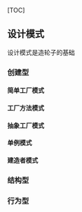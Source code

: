 [TOC]

## 设计模式

设计模式是造轮子的基础

### 创建型

#### 简单工厂模式

#### 工厂方法模式

#### 抽象工厂模式

#### 单例模式

#### 建造者模式

### 结构型

### 行为型

